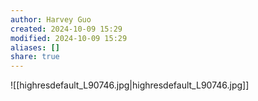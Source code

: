 ```yaml
---
author: Harvey Guo
created: 2024-10-09 15:29
modified: 2024-10-09 15:29
aliases: []
share: true
---
```

![[highresdefault_L90746.jpg|highresdefault_L90746.jpg]]
